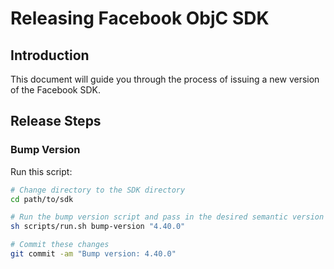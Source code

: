 # Releasing Facebook ObjC SDK

## Introduction

This document will guide you through the process of issuing a new version of the Facebook SDK.

## Release Steps

### Bump Version

Run this script:

```sh
# Change directory to the SDK directory
cd path/to/sdk

# Run the bump version script and pass in the desired semantic version
sh scripts/run.sh bump-version "4.40.0"

# Commit these changes
git commit -am "Bump version: 4.40.0"
```
